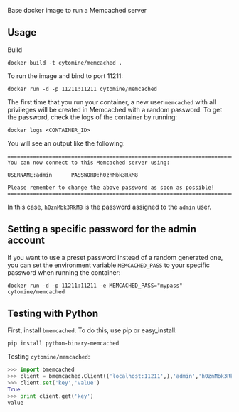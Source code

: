 
Base docker image to run a Memcached server


Usage
-----

Build 

```docker build -t cytomine/memcached .```

To run the image and bind to port 11211:

```docker run -d -p 11211:11211 cytomine/memcached```

The first time that you run your container, a new user `memcached` with all privileges 
will be created in Memcached with a random password. To get the password, check the logs
of the container by running:

```docker logs <CONTAINER_ID>```

You will see an output like the following:
```
========================================================================
You can now connect to this Memcached server using:
	
USERNAME:admin      PASSWORD:h0znMbk3RkM8
	    
Please remember to change the above password as soon as possible!
========================================================================
```
In this case, `h0znMbk3RkM8` is the password assigned to the `admin` user.


Setting a specific password for the admin account
-------------------------------------------------

If you want to use a preset password instead of a random generated one, you can
set the environment variable `MEMCACHED_PASS` to your specific password when running the container:

```docker run -d -p 11211:11211 -e MEMCACHED_PASS="mypass" cytomine/memcached```
	
	
Testing with Python
-------------------

First, install `bmemcached`. To do this, use pip or easy_install:

    pip install python-binary-memcached

Testing `cytomine/memcached`:

```python
>>> import bmemcached
>>> client = bmemcached.Client(('localhost:11211',),'admin','h0znMbk3RkM8')
>>> client.set('key','value')
True
>>> print client.get('key')
value
```
